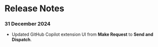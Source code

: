 # Release Notes

### 31 December 2024

- Updated GitHub Copilot extension UI from **Make Request** to **Send and Dispatch**.